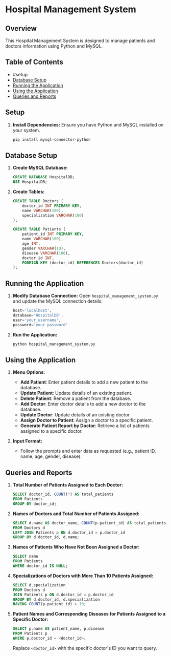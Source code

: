 
# Hospital Management System

## Overview
This Hospital Management System is designed to manage patients and doctors information using Python and MySQL.

## Table of Contents
- #setup
- [Database Setup](#database-setup)
- [Running the Application](#running-the-application)
- [Using the Application](#using-the-application)
- [Queries and Reports](#queries-and-reports)

## Setup
1. **Install Dependencies:**
   Ensure you have Python and MySQL installed on your system.
   ```bash
   pip install mysql-connector-python
   ```

## Database Setup
1. **Create MySQL Database:**
   ```sql
   CREATE DATABASE HospitalDB;
   USE HospitalDB;
   ```

2. **Create Tables:**
   ```sql
   CREATE TABLE Doctors (
       doctor_id INT PRIMARY KEY,
       name VARCHAR(100),
       specialization VARCHAR(100)
   );

   CREATE TABLE Patients (
       patient_id INT PRIMARY KEY,
       name VARCHAR(100),
       age INT,
       gender VARCHAR(10),
       disease VARCHAR(100),
       doctor_id INT,
       FOREIGN KEY (doctor_id) REFERENCES Doctors(doctor_id)
   );
   ```

## Running the Application
1. **Modify Database Connection:**
   Open `hospital_management_system.py` and update the MySQL connection details:
   ```python
   host='localhost',
   database='HospitalDB',
   user='your_username',
   password='your_password'
   ```

2. **Run the Application:**
   ```bash
   python hospital_management_system.py
   ```

## Using the Application
1. **Menu Options:**
   - **Add Patient**: Enter patient details to add a new patient to the database.
   - **Update Patient**: Update details of an existing patient.
   - **Delete Patient**: Remove a patient from the database.
   - **Add Doctor**: Enter doctor details to add a new doctor to the database.
   - **Update Doctor**: Update details of an existing doctor.
   - **Assign Doctor to Patient**: Assign a doctor to a specific patient.
   - **Generate Patient Report by Doctor**: Retrieve a list of patients assigned to a specific doctor.

2. **Input Format:**
   - Follow the prompts and enter data as requested (e.g., patient ID, name, age, gender, disease).

## Queries and Reports
1. **Total Number of Patients Assigned to Each Doctor:**
   ```sql
   SELECT doctor_id, COUNT(*) AS total_patients
   FROM Patients
   GROUP BY doctor_id;
   ```

2. **Names of Doctors and Total Number of Patients Assigned:**
   ```sql
   SELECT d.name AS doctor_name, COUNT(p.patient_id) AS total_patients
   FROM Doctors d
   LEFT JOIN Patients p ON d.doctor_id = p.doctor_id
   GROUP BY d.doctor_id, d.name;
   ```

3. **Names of Patients Who Have Not Been Assigned a Doctor:**
   ```sql
   SELECT name 
   FROM Patients
   WHERE doctor_id IS NULL;
   ```

4. **Specializations of Doctors with More Than 10 Patients Assigned:**
   ```sql
   SELECT d.specialization
   FROM Doctors d
   JOIN Patients p ON d.doctor_id = p.doctor_id
   GROUP BY d.doctor_id, d.specialization
   HAVING COUNT(p.patient_id) > 10;
   ```

5. **Patient Names and Corresponding Diseases for Patients Assigned to a Specific Doctor:**
   ```sql
   SELECT p.name AS patient_name, p.disease
   FROM Patients p
   WHERE p.doctor_id = <doctor_id>;
   ```
   Replace `<doctor_id>` with the specific doctor's ID you want to query.

